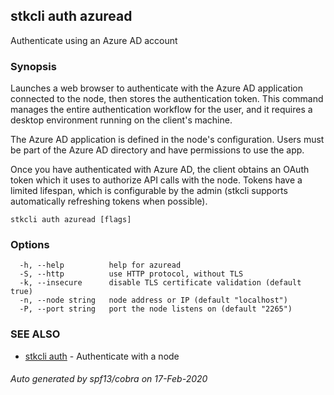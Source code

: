## stkcli auth azuread

Authenticate using an Azure AD account

### Synopsis

Launches a web browser to authenticate with the Azure AD application connected to the node, then stores the authentication token. This command manages the entire authentication workflow for the user, and it requires a desktop environment running on the client's machine.

The Azure AD application is defined in the node's configuration. Users must be part of the Azure AD directory and have permissions to use the app.

Once you have authenticated with Azure AD, the client obtains an OAuth token which it uses to authorize API calls with the node. Tokens have a limited lifespan, which is configurable by the admin (stkcli supports automatically refreshing tokens when possible).


```
stkcli auth azuread [flags]
```

### Options

```
  -h, --help          help for azuread
  -S, --http          use HTTP protocol, without TLS
  -k, --insecure      disable TLS certificate validation (default true)
  -n, --node string   node address or IP (default "localhost")
  -P, --port string   port the node listens on (default "2265")
```

### SEE ALSO

* [stkcli auth](stkcli_auth.md)	 - Authenticate with a node

###### Auto generated by spf13/cobra on 17-Feb-2020
